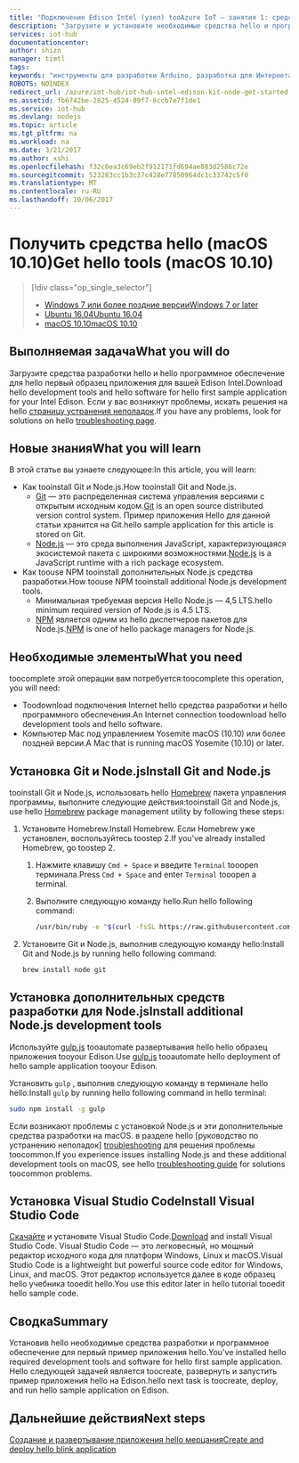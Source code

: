 ```yaml
---
title: "Подключение Edison Intel (узел) tooAzure IoT — занятия 1: средства (macOS) | Документы Microsoft"
description: "Загрузите и установите необходимые средства hello и программное обеспечение для первый пример приложения hello для Edison на macOS."
services: iot-hub
documentationcenter: 
author: shizn
manager: timtl
tags: 
keywords: "инструменты для разработки Arduino, разработка для Интернета вещей, программное обеспечение Интернета вещей, ПО Интернета вещей, установка git на компьютере Mac, установка Node.js на компьютере Mac"
ROBOTS: NOINDEX
redirect_url: /azure/iot-hub/iot-hub-intel-edison-kit-node-get-started
ms.assetid: fb6742be-2825-4524-89f7-8ccb7e7f1de1
ms.service: iot-hub
ms.devlang: nodejs
ms.topic: article
ms.tgt_pltfrm: na
ms.workload: na
ms.date: 3/21/2017
ms.author: xshi
ms.openlocfilehash: f32c0ea3c69eb2f912171fd694ae883d2586c72e
ms.sourcegitcommit: 523283cc1b3c37c428e77850964dc1c33742c5f0
ms.translationtype: MT
ms.contentlocale: ru-RU
ms.lasthandoff: 10/06/2017
---
```

# <a name="get-hello-tools-macos-1010"></a><span data-ttu-id="39132-104">Получить средства hello (macOS 10.10)</span><span class="sxs-lookup"><span data-stu-id="39132-104">Get hello tools (macOS 10.10)</span></span>
> [!div class="op_single_selector"]
> * <span data-ttu-id="39132-105">[Windows 7 или более поздние версии][windows]</span><span class="sxs-lookup"><span data-stu-id="39132-105">[Windows 7 or later][windows]</span></span>
> * <span data-ttu-id="39132-106">[Ubuntu 16.04][ubuntu]</span><span class="sxs-lookup"><span data-stu-id="39132-106">[Ubuntu 16.04][ubuntu]</span></span>
> * <span data-ttu-id="39132-107">[macOS 10.10][macos]</span><span class="sxs-lookup"><span data-stu-id="39132-107">[macOS 10.10][macos]</span></span>

## <a name="what-you-will-do"></a><span data-ttu-id="39132-108">Выполняемая задача</span><span class="sxs-lookup"><span data-stu-id="39132-108">What you will do</span></span>
<span data-ttu-id="39132-109">Загрузите средства разработки hello и hello программное обеспечение для hello первый образец приложения для вашей Edison Intel.</span><span class="sxs-lookup"><span data-stu-id="39132-109">Download hello development tools and hello software for hello first sample application for your Intel Edison.</span></span> <span data-ttu-id="39132-110">Если у вас возникнут проблемы, искать решения на hello [страницу устранения неполадок][troubleshooting].</span><span class="sxs-lookup"><span data-stu-id="39132-110">If you have any problems, look for solutions on hello [troubleshooting page][troubleshooting].</span></span>

## <a name="what-you-will-learn"></a><span data-ttu-id="39132-111">Новые знания</span><span class="sxs-lookup"><span data-stu-id="39132-111">What you will learn</span></span>
<span data-ttu-id="39132-112">В этой статье вы узнаете следующее:</span><span class="sxs-lookup"><span data-stu-id="39132-112">In this article, you will learn:</span></span>

* <span data-ttu-id="39132-113">Как tooinstall Git и Node.js.</span><span class="sxs-lookup"><span data-stu-id="39132-113">How tooinstall Git and Node.js.</span></span>
  * <span data-ttu-id="39132-114">[Git](https://git-scm.com) — это распределенная система управления версиями с открытым исходным кодом.</span><span class="sxs-lookup"><span data-stu-id="39132-114">[Git](https://git-scm.com) is an open source distributed version control system.</span></span> <span data-ttu-id="39132-115">Пример приложения Hello для данной статьи хранится на Git.</span><span class="sxs-lookup"><span data-stu-id="39132-115">hello sample application for this article is stored on Git.</span></span>
  * <span data-ttu-id="39132-116">[Node.js](https://nodejs.org/en/) — это среда выполнения JavaScript, характеризующаяся экосистемой пакета с широкими возможностями.</span><span class="sxs-lookup"><span data-stu-id="39132-116">[Node.js](https://nodejs.org/en/) is a JavaScript runtime with a rich package ecosystem.</span></span>
* <span data-ttu-id="39132-117">Как toouse NPM tooinstall дополнительных Node.js средства разработки.</span><span class="sxs-lookup"><span data-stu-id="39132-117">How toouse NPM tooinstall additional Node.js development tools.</span></span>
  * <span data-ttu-id="39132-118">Минимальная требуемая версия Hello Node.js — 4,5 LTS.</span><span class="sxs-lookup"><span data-stu-id="39132-118">hello minimum required version of Node.js is 4.5 LTS.</span></span>
  * <span data-ttu-id="39132-119">[NPM](https://www.npmjs.com) является одним из hello диспетчеров пакетов для Node.js.</span><span class="sxs-lookup"><span data-stu-id="39132-119">[NPM](https://www.npmjs.com) is one of hello package managers for Node.js.</span></span>

## <a name="what-you-need"></a><span data-ttu-id="39132-120">Необходимые элементы</span><span class="sxs-lookup"><span data-stu-id="39132-120">What you need</span></span>
<span data-ttu-id="39132-121">toocomplete этой операции вам потребуется:</span><span class="sxs-lookup"><span data-stu-id="39132-121">toocomplete this operation, you will need:</span></span>
* <span data-ttu-id="39132-122">Toodownload подключения Internet hello средства разработки и hello программного обеспечения.</span><span class="sxs-lookup"><span data-stu-id="39132-122">An Internet connection toodownload hello development tools and hello software.</span></span>
* <span data-ttu-id="39132-123">Компьютер Mac под управлением Yosemite macOS (10.10) или более поздней версии.</span><span class="sxs-lookup"><span data-stu-id="39132-123">A Mac that is running macOS Yosemite (10.10) or later.</span></span>

## <a name="install-git-and-nodejs"></a><span data-ttu-id="39132-124">Установка Git и Node.js</span><span class="sxs-lookup"><span data-stu-id="39132-124">Install Git and Node.js</span></span>
<span data-ttu-id="39132-125">tooinstall Git и Node.js, использовать hello [Homebrew](http://brew.sh) пакета управления программы, выполните следующие действия:</span><span class="sxs-lookup"><span data-stu-id="39132-125">tooinstall Git and Node.js, use hello [Homebrew](http://brew.sh) package management utility by following these steps:</span></span>

1. <span data-ttu-id="39132-126">Установите Homebrew.</span><span class="sxs-lookup"><span data-stu-id="39132-126">Install Homebrew.</span></span> <span data-ttu-id="39132-127">Если Homebrew уже установлен, воспользуйтесь toostep 2.</span><span class="sxs-lookup"><span data-stu-id="39132-127">If you've already installed Homebrew, go toostep 2.</span></span>

   1. <span data-ttu-id="39132-128">Нажмите клавишу `Cmd + Space` и введите `Terminal` tooopen терминала.</span><span class="sxs-lookup"><span data-stu-id="39132-128">Press `Cmd + Space` and enter `Terminal` tooopen a terminal.</span></span>
   2. <span data-ttu-id="39132-129">Выполните следующую команду hello.</span><span class="sxs-lookup"><span data-stu-id="39132-129">Run hello following command:</span></span>

      ```bash
      /usr/bin/ruby -e "$(curl -fsSL https://raw.githubusercontent.com/Homebrew/install/master/install)"
      ```
2. <span data-ttu-id="39132-130">Установите Git и Node.js, выполнив следующую команду hello:</span><span class="sxs-lookup"><span data-stu-id="39132-130">Install Git and Node.js by running hello following command:</span></span>

   ```bash
   brew install node git
   ```

## <a name="install-additional-nodejs-development-tools"></a><span data-ttu-id="39132-131">Установка дополнительных средств разработки для Node.js</span><span class="sxs-lookup"><span data-stu-id="39132-131">Install additional Node.js development tools</span></span>
<span data-ttu-id="39132-132">Используйте [gulp.js](http://gulpjs.com) tooautomate развертывания hello hello образец приложения tooyour Edison.</span><span class="sxs-lookup"><span data-stu-id="39132-132">Use [gulp.js](http://gulpjs.com) tooautomate hello deployment of hello sample application tooyour Edison.</span></span>

<span data-ttu-id="39132-133">Установить `gulp` , выполнив следующую команду в терминале hello hello:</span><span class="sxs-lookup"><span data-stu-id="39132-133">Install `gulp` by running hello following command in hello terminal:</span></span>

```bash
sudo npm install -g gulp
```

<span data-ttu-id="39132-134">Если возникают проблемы с установкой Node.js и эти дополнительные средства разработки на macOS. в разделе hello [руководство по устранению неполадок] [ troubleshooting] для решения проблемы toocommon.</span><span class="sxs-lookup"><span data-stu-id="39132-134">If you experience issues installing Node.js and these additional development tools on macOS, see hello [troubleshooting guide][troubleshooting] for solutions toocommon problems.</span></span>

## <a name="install-visual-studio-code"></a><span data-ttu-id="39132-135">Установка Visual Studio Code</span><span class="sxs-lookup"><span data-stu-id="39132-135">Install Visual Studio Code</span></span>
<span data-ttu-id="39132-136">[Скачайте](https://code.visualstudio.com/docs/setup/osx) и установите Visual Studio Code.</span><span class="sxs-lookup"><span data-stu-id="39132-136">[Download](https://code.visualstudio.com/docs/setup/osx) and install Visual Studio Code.</span></span> <span data-ttu-id="39132-137">Visual Studio Code — это легковесный, но мощный редактор исходного кода для платформ Windows, Linux и macOS.</span><span class="sxs-lookup"><span data-stu-id="39132-137">Visual Studio Code is a lightweight but powerful source code editor for Windows, Linux, and macOS.</span></span> <span data-ttu-id="39132-138">Этот редактор используется далее в коде образец hello учебника tooedit hello.</span><span class="sxs-lookup"><span data-stu-id="39132-138">You use this editor later in hello tutorial tooedit hello sample code.</span></span>

## <a name="summary"></a><span data-ttu-id="39132-139">Сводка</span><span class="sxs-lookup"><span data-stu-id="39132-139">Summary</span></span>
<span data-ttu-id="39132-140">Установив hello необходимые средства разработки и программное обеспечение для первый пример приложения hello.</span><span class="sxs-lookup"><span data-stu-id="39132-140">You've installed hello required development tools and software for hello first sample application.</span></span> <span data-ttu-id="39132-141">Hello следующей задачей является toocreate, развернуть и запустить пример приложения hello на Edison.</span><span class="sxs-lookup"><span data-stu-id="39132-141">hello next task is toocreate, deploy, and run hello sample application on Edison.</span></span>

## <a name="next-steps"></a><span data-ttu-id="39132-142">Дальнейшие действия</span><span class="sxs-lookup"><span data-stu-id="39132-142">Next steps</span></span>
<span data-ttu-id="39132-143">[Создание и развертывание приложения hello мерцания][create-and-deploy-the-blink-application]</span><span class="sxs-lookup"><span data-stu-id="39132-143">[Create and deploy hello blink application][create-and-deploy-the-blink-application]</span></span>
<!-- Images and links -->

[troubleshooting]: iot-hub-intel-edison-kit-node-troubleshooting.md
[create-and-deploy-the-blink-application]: iot-hub-intel-edison-kit-node-lesson1-deploy-blink-app.md
[windows]: iot-hub-intel-edison-kit-node-lesson1-get-the-tools-win32.md
[ubuntu]: iot-hub-intel-edison-kit-node-lesson1-get-the-tools-ubuntu.md
[macos]: iot-hub-intel-edison-kit-node-lesson1-get-the-tools-mac.md
